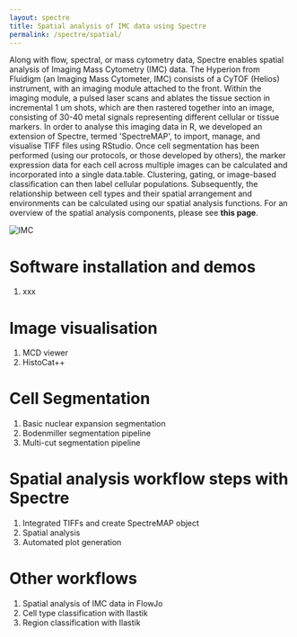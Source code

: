 ```yaml
---
layout: spectre
title: Spatial analysis of IMC data using Spectre
permalink: /spectre/spatial/
---
```


Along with flow, spectral, or mass cytometry data, Spectre enables spatial analysis of Imaging Mass Cytometry (IMC) data. The Hyperion from Fluidigm (an Imaging Mass Cytometer, IMC) consists of a CyTOF (Helios) instrument, with an imaging module attached to the front. Within the imaging module, a pulsed laser scans and ablates the tissue section in incremental 1 um shots, which are then rastered together into an image, consisting of 30-40 metal signals representing different cellular or tissue markers. In order to analyse this imaging data in R, we developed an extension of Spectre, termed 'SpectreMAP', to import, manage, and visualise TIFF files using RStudio. Once cell segmentation has been performed (using our protocols, or those developed by others), the marker expression data for each cell across multiple images can be calculated and incorporated into a single data.table. Clustering, gating, or image-based classification can then label cellular populations. Subsequently, the relationship between cell types and their spatial arrangement and environments can be calculated using our spatial analysis functions. For an overview of the spatial analysis components, please see **this page**.

![IMC](https://wiki.centenary.org.au/download/attachments/172228252/image2021-2-25_22-32-15.png?version=1&modificationDate=1614252735692&api=v2)

<p> <p/>

# Software installation and demos

1. xxx

<p> <p/>

# Image visualisation

1. MCD viewer
2. HistoCat++

<p> <p/>

# Cell Segmentation

1. Basic nuclear expansion segmentation
2. Bodenmiller segmentation pipeline
3. Multi-cut segmentation pipeline

<p> <p/>

# Spatial analysis workflow steps with Spectre

1. Integrated TIFFs and create SpectreMAP object
2. Spatial analysis 
3. Automated plot generation

<p> <p/>

# Other workflows

1. Spatial analysis of IMC data in FlowJo
2. Cell type classification with Ilastik
3. Region classification with Ilastik

<p> <p/>
